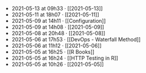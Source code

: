 - 2021-05-13 at 09h33 · [[2021-05-13]]
- 2021-05-11 at 18h07 · [[2021-05-11]]
- 2021-05-09 at 14h11 · [[Configuration]]
- 2021-05-09 at 14h08 · [[2021-05-09]]
- 2021-05-08 at 20h48 · [[2021-05-08]]
- 2021-05-06 at 17h53 · [[DevOps - Waterfall Method]]
- 2021-05-06 at 11h12 · [[2021-05-06]]
- 2021-05-05 at 16h25 · [[R Books]]
- 2021-05-05 at 16h24 · [[HTTP Testing in R]]
- 2021-05-05 at 10h26 · [[2021-05-05]]
